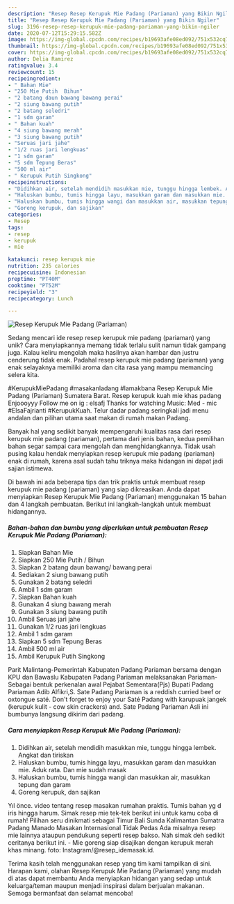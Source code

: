 ```yaml
---
description: "Resep Resep Kerupuk Mie Padang (Pariaman) yang Bikin Ngiler"
title: "Resep Resep Kerupuk Mie Padang (Pariaman) yang Bikin Ngiler"
slug: 3196-resep-resep-kerupuk-mie-padang-pariaman-yang-bikin-ngiler
date: 2020-07-12T15:29:15.582Z
image: https://img-global.cpcdn.com/recipes/b19693afe08ed092/751x532cq70/resep-kerupuk-mie-padang-pariaman-foto-resep-utama.jpg
thumbnail: https://img-global.cpcdn.com/recipes/b19693afe08ed092/751x532cq70/resep-kerupuk-mie-padang-pariaman-foto-resep-utama.jpg
cover: https://img-global.cpcdn.com/recipes/b19693afe08ed092/751x532cq70/resep-kerupuk-mie-padang-pariaman-foto-resep-utama.jpg
author: Delia Ramirez
ratingvalue: 3.4
reviewcount: 15
recipeingredient:
- " Bahan Mie"
- "250 Mie Putih  Bihun"
- "2 batang daun bawang bawang perai"
- "2 siung bawang putih"
- "2 batang seledri"
- "1 sdm garam"
- " Bahan kuah"
- "4 siung bawang merah"
- "3 siung bawang putih"
- "Seruas jari jahe"
- "1/2 ruas jari lengkuas"
- "1 sdm garam"
- "5 sdm Tepung Beras"
- "500 ml air"
- " Kerupuk Putih Singkong"
recipeinstructions:
- "Didihkan air, setelah mendidih masukkan mie, tunggu hingga lembek. Angkat dan tiriskan"
- "Haluskan bumbu, tumis hingga layu, masukkan garam dan masukkan mie. Aduk rata. Dan mie sudah masak"
- "Haluskan bumbu, tumis hingga wangi dan masukkan air, masukkan tepung dan garam"
- "Goreng kerupuk, dan sajikan"
categories:
- Resep
tags:
- resep
- kerupuk
- mie

katakunci: resep kerupuk mie 
nutrition: 235 calories
recipecuisine: Indonesian
preptime: "PT40M"
cooktime: "PT52M"
recipeyield: "3"
recipecategory: Lunch

---
```



![Resep Kerupuk Mie Padang (Pariaman)](https://img-global.cpcdn.com/recipes/b19693afe08ed092/751x532cq70/resep-kerupuk-mie-padang-pariaman-foto-resep-utama.jpg)

Sedang mencari ide resep resep kerupuk mie padang (pariaman) yang unik? Cara menyiapkannya memang tidak terlalu sulit namun tidak gampang juga. Kalau keliru mengolah maka hasilnya akan hambar dan justru cenderung tidak enak. Padahal resep kerupuk mie padang (pariaman) yang enak selayaknya memiliki aroma dan cita rasa yang mampu memancing selera kita.

#KerupukMiePadang #masakanladang #lamakbana Resep Kerupuk Mie Padang (Pariaman) Sumatera Barat. Resep kerupuk kuah mie khas padang Enjoooyyy Follow me on ig : elsafj Thanks for watching Music: Med - mic #ElsaFajrianti #KerupukKuah. Telur dadar padang seringkali jadi menu andalan dan pilihan utama saat makan di rumah makan Padang.

Banyak hal yang sedikit banyak mempengaruhi kualitas rasa dari resep kerupuk mie padang (pariaman), pertama dari jenis bahan, kedua pemilihan bahan segar sampai cara mengolah dan menghidangkannya. Tidak usah pusing kalau hendak menyiapkan resep kerupuk mie padang (pariaman) enak di rumah, karena asal sudah tahu triknya maka hidangan ini dapat jadi sajian istimewa.


Di bawah ini ada beberapa tips dan trik praktis untuk membuat resep kerupuk mie padang (pariaman) yang siap dikreasikan. Anda dapat menyiapkan Resep Kerupuk Mie Padang (Pariaman) menggunakan 15 bahan dan 4 langkah pembuatan. Berikut ini langkah-langkah untuk membuat hidangannya.

<!--inarticleads1-->

##### Bahan-bahan dan bumbu yang diperlukan untuk pembuatan Resep Kerupuk Mie Padang (Pariaman):

1. Siapkan  Bahan Mie
1. Siapkan 250 Mie Putih / Bihun
1. Siapkan 2 batang daun bawang/ bawang perai
1. Sediakan 2 siung bawang putih
1. Gunakan 2 batang seledri
1. Ambil 1 sdm garam
1. Siapkan  Bahan kuah
1. Gunakan 4 siung bawang merah
1. Gunakan 3 siung bawang putih
1. Ambil Seruas jari jahe
1. Gunakan 1/2 ruas jari lengkuas
1. Ambil 1 sdm garam
1. Siapkan 5 sdm Tepung Beras
1. Ambil 500 ml air
1. Ambil  Kerupuk Putih Singkong


Parit Malintang-Pemerintah Kabupaten Padang Pariaman bersama dengan KPU dan Bawaslu Kabupaten Padang Pariaman melaksanakan Pariaman- Sebagai bentuk perkenalan awal Pejabat Sementara(Pjs) Bupati Padang Pariaman Adib Alfikri,S. Sate Padang Pariaman is a reddish curried beef or oxtongue saté. Don&#39;t forget to enjoy your Saté Padang with karupuak jangek (kerupuk kulit - cow skin crackers) and. Sate Padang Pariaman Asli ini bumbunya langsung dikirim dari padang. 

<!--inarticleads2-->

##### Cara menyiapkan Resep Kerupuk Mie Padang (Pariaman):

1. Didihkan air, setelah mendidih masukkan mie, tunggu hingga lembek. Angkat dan tiriskan
1. Haluskan bumbu, tumis hingga layu, masukkan garam dan masukkan mie. Aduk rata. Dan mie sudah masak
1. Haluskan bumbu, tumis hingga wangi dan masukkan air, masukkan tepung dan garam
1. Goreng kerupuk, dan sajikan


Yıl önce. video tentang resep masakan rumahan praktis. Tumis bahan yg d iris hingga harum. Simak resep mie tek-tek berikut ini untuk kamu coba di rumah! Pilihan seru dinikmati sebagai Timur Bali Sunda Kalimantan Sumatra Padang Manado Masakan Internasional Tidak Pedas Ada misalnya resep mie lainnya ataupun pendukung seperti resep bakso. Nah simak deh sedikit ceritanya berikut ini. - Mie goreng siap disajikan dengan kerupuk merah khas minang. foto: Instagram/@resep_idemasak.id. 

Terima kasih telah menggunakan resep yang tim kami tampilkan di sini. Harapan kami, olahan Resep Kerupuk Mie Padang (Pariaman) yang mudah di atas dapat membantu Anda menyiapkan hidangan yang sedap untuk keluarga/teman maupun menjadi inspirasi dalam berjualan makanan. Semoga bermanfaat dan selamat mencoba!
